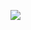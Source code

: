 [![](https://mermaid.ink/img/pako:eNqNU01PwzAM_StRTqsYfyCHHWAgTeKAGIhLL1nirRGpE_KBNE3772RNV8JaMXqIGvvZfn6OD1QYCZRRD58RUMBS8Z3jbY0kfVwE48ibB5fvlrughLIcA7mLIRh8Uj4ATvlTIj1lX1vgH5MO4QBwbH_hUpkaB0bqiwcoSGljLHlvlM5GsvLk2YH3Cnc9yZJKB7ldLG4uGmBk0927UJAX1coMv-NOuXo3W6qdCjOszmTzmZ25Zu4xAb3VfP-DH-GySOzVIAwACQOfQcSxp1CxME9NC1D-rQmZFOWKCiloPWS-wqBsuRtzCr43iCDCzDapd4ztBlx1LlqkKyeSQwuBU5oVpq5mVUm5h52odh0zIrjWjwqVb2BMuH93_9M3P0c6py24liuZNupwAtU0NNBCTVn6lbDlUYea1nhM0GhlCn2QKi0ZZVuuPcwpj8Gs9ygoCy7CGdRvZY86fgNXmz5R)](https://mermaid.live/edit#pako:eNqNU01PwzAM_StRTqsYfyCHHWAgTeKAGIhLL1nirRGpE_KBNE3772RNV8JaMXqIGvvZfn6OD1QYCZRRD58RUMBS8Z3jbY0kfVwE48ibB5fvlrughLIcA7mLIRh8Uj4ATvlTIj1lX1vgH5MO4QBwbH_hUpkaB0bqiwcoSGljLHlvlM5GsvLk2YH3Cnc9yZJKB7ldLG4uGmBk0927UJAX1coMv-NOuXo3W6qdCjOszmTzmZ25Zu4xAb3VfP-DH-GySOzVIAwACQOfQcSxp1CxME9NC1D-rQmZFOWKCiloPWS-wqBsuRtzCr43iCDCzDapd4ztBlx1LlqkKyeSQwuBU5oVpq5mVUm5h52odh0zIrjWjwqVb2BMuH93_9M3P0c6py24liuZNupwAtU0NNBCTVn6lbDlUYea1nhM0GhlCn2QKi0ZZVuuPcwpj8Gs9ygoCy7CGdRvZY86fgNXmz5R)